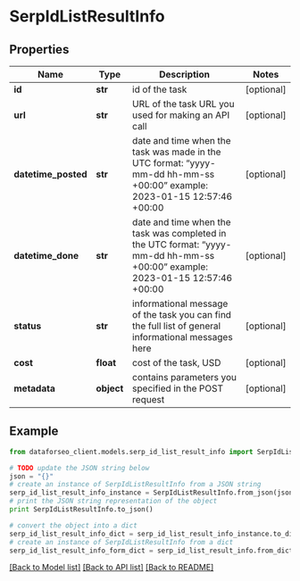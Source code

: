 # SerpIdListResultInfo


## Properties

Name | Type | Description | Notes
------------ | ------------- | ------------- | -------------
**id** | **str** | id of the task | [optional] 
**url** | **str** | URL of the task URL you used for making an API call | [optional] 
**datetime_posted** | **str** | date and time when the task was made in the UTC format: “yyyy-mm-dd hh-mm-ss +00:00” example: 2023-01-15 12:57:46 +00:00 | [optional] 
**datetime_done** | **str** | date and time when the task was completed in the UTC format: “yyyy-mm-dd hh-mm-ss +00:00” example: 2023-01-15 12:57:46 +00:00 | [optional] 
**status** | **str** | informational message of the task you can find the full list of general informational messages here | [optional] 
**cost** | **float** | cost of the task, USD | [optional] 
**metadata** | **object** | contains parameters you specified in the POST request | [optional] 

## Example

```python
from dataforseo_client.models.serp_id_list_result_info import SerpIdListResultInfo

# TODO update the JSON string below
json = "{}"
# create an instance of SerpIdListResultInfo from a JSON string
serp_id_list_result_info_instance = SerpIdListResultInfo.from_json(json)
# print the JSON string representation of the object
print SerpIdListResultInfo.to_json()

# convert the object into a dict
serp_id_list_result_info_dict = serp_id_list_result_info_instance.to_dict()
# create an instance of SerpIdListResultInfo from a dict
serp_id_list_result_info_form_dict = serp_id_list_result_info.from_dict(serp_id_list_result_info_dict)
```
[[Back to Model list]](../README.md#documentation-for-models) [[Back to API list]](../README.md#documentation-for-api-endpoints) [[Back to README]](../README.md)


